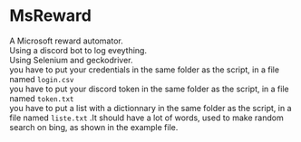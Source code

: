#  MsReward


A Microsoft reward automator.  
Using a discord bot to log eveything.  
Using Selenium and geckodriver.  
you have to put your credentials in the same folder as the script, in a file named `login.csv`   
you have to put your discord token in the same folder as the script, in a file named `token.txt`   
you have to put a list with a dictionnary in the same folder as the script, in a file named  `liste.txt`  .It should have a lot of words, used to make random search on bing, as shown in the example file.  
